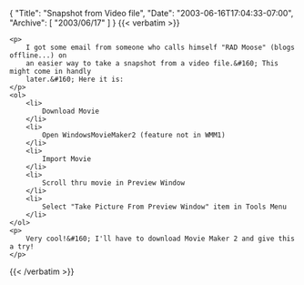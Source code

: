 {
  "Title": "Snapshot from Video file",
  "Date": "2003-06-16T17:04:33-07:00",
  "Archive": [
    "2003/06/17"
  ]
}
{{< verbatim >}}

    <p>
        I got some email from someone who calls himself "RAD Moose" (blogs offline...) on
        an easier way to take a snapshot from a video file.&#160; This might come in handly
        later.&#160; Here it is: 
    </p>
    <ol>
        <li>
            Download Movie 
        </li>
        <li>
            Open WindowsMovieMaker2 (feature not in WMM1) 
        </li>
        <li>
            Import Movie 
        </li>
        <li>
            Scroll thru movie in Preview Window 
        </li>
        <li>
            Select "Take Picture From Preview Window" item in Tools Menu 
        </li>
    </ol>
    <p>
        Very cool!&#160; I'll have to download Movie Maker 2 and give this a try! 
    </p>

{{< /verbatim >}}
